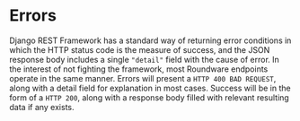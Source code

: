 # Errors

Django REST Framework has a standard way of returning error conditions in which the HTTP status code is the measure of success, and the JSON response body includes a single `"detail"` field with the cause of error. In the interest of not fighting the framework, most Roundware endpoints operate in the same manner. Errors will present a `HTTP 400 BAD REQUEST`, along with a detail field for explanation in most cases. Success will be in the form of a `HTTP 200`, along with a response body filled with relevant resulting data if any exists.
